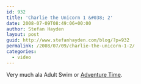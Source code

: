 ```yaml
---
id: 932
title: 'Charlie the Unicorn 1 &#038; 2'
date: 2008-07-09T08:49:06+00:00
author: Stefan Hayden
layout: post
guid: http://www.stefanhayden.com/blog/?p=932
permalink: /2008/07/09/charlie-the-unicorn-1-2/
categories:
  - video
---
```

Very much ala Adult Swim or <a href="http://youtube.com/watch?v=LNVYWJOEy9A">Adventure Time</a>.

<object width="425" height="344"><param name="movie" value="http://www.youtube.com/v/CsGYh8AacgY&hl=en&fs=1"></param><param name="allowFullScreen" value="true"></param><embed src="http://www.youtube.com/v/CsGYh8AacgY&hl=en&fs=1" type="application/x-shockwave-flash" allowfullscreen="true" width="425" height="344"></embed></object>

<object width="425" height="344"><param name="movie" value="http://www.youtube.com/v/QFCSXr6qnv4&hl=en&fs=1"></param><param name="allowFullScreen" value="true"></param><embed src="http://www.youtube.com/v/QFCSXr6qnv4&hl=en&fs=1" type="application/x-shockwave-flash" allowfullscreen="true" width="425" height="344"></embed></object>